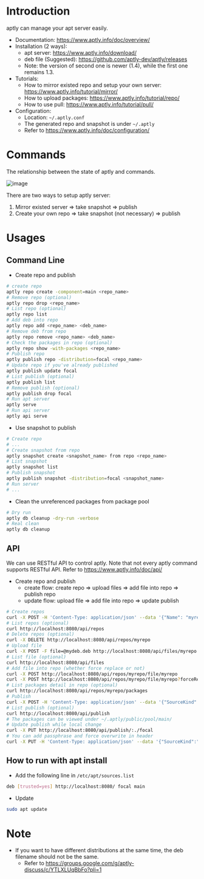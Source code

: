 # Introduction

aptly can manage your apt server easily.

* Documentation: https://www.aptly.info/doc/overview/
* Installation (2 ways):
  - apt server: https://www.aptly.info/download/
  - deb file (Suggested): https://github.com/aptly-dev/aptly/releases
  - Note: the version of second one is newer (1.4), while the first one remains 1.3.
* Tutorials:
  - How to mirror existed repo and setup your own server: https://www.aptly.info/tutorial/mirror/
  - How to upload packages: https://www.aptly.info/tutorial/repo/
  - How to use pull: https://www.aptly.info/tutorial/pull/
* Configuration:
  - Location: `~/.aptly.conf`
  - The generated repo and snapshot is under `~/.aptly`
  - Refer to https://www.aptly.info/doc/configuration/

# Commands

The relationship between the state of aptly and commands.

![image](https://user-images.githubusercontent.com/456210/148864549-5a259971-5698-4625-9f34-c790fb8475f1.png)

There are two ways to setup aptly server:

1. Mirror existed server => take snapshot => publish
2. Create your own repo => take snapshot (not necessary) => publish

# Usages

## Command Line

* Create repo and publish

```bash
# create repo
aptly repo create -component=main <repo_name>
# Remove repo (optional)
aptly repo drop <repo_name>
# List repo (optional)
aptly repo list
# Add deb into repo
aptly repo add <repo_name> <deb_name>
# Remove deb from repo
aptly repo remove <repo_name> <deb_name>
# Check the packages in repo (optional)
aptly repo show -with-packages <repo_name>
# Publish repo
aptly publish repo -distribution=focal <repo_name>
# Update repo if you've already published
aptly publish update focal
# List publish (optional)
aptly publish list
# Remove publish (optional)
aptly publish drop focal
# Run apt server
aptly serve
# Run api server
aptly api serve
```

* Use snapshot to publish

```bash
# Create repo
# ...
# Create snapshot from repo
aptly snapshot create <snapshot_name> from repo <repo_name>
# List snapshot
aptly snapshot list
# Publish snapshot
aptly publish snapshot -distribution=focal <snapshot_name>
# Run server
# ...
```

* Clean the unreferenced packages from package pool

```bash
# Dry run
aptly db cleanup -dry-run -verbose
# Real clean
aptly db cleanup
```

## API

We can use RESTful API to control aptly.
Note that not every aptly command supports RESTful API.
Refer to https://www.aptly.info/doc/api/

* Create repo and publish
  - create flow: create repo => upload files => add file into repo => publish repo
  - update flow: upload file => add file into repo => update publish

```bash
# Create repos
curl -X POST -H 'Content-Type: application/json' --data '{"Name": "myrepo"}' http://localhost:8080/api/repos
# List repos (optional)
curl http://localhost:8080/api/repos
# Delete repos (optional)
curl -X DELETE http://localhost:8080/api/repos/myrepo
# Upload file
curl -X POST -F file=@mydeb.deb http://localhost:8080/api/files/myrepo
# List file (optional)
curl http://localhost:8080/api/files
# Add file into repo (whether force replace or not)
curl -X POST http://localhost:8080/api/repos/myrepo/file/myrepo
curl -X POST http://localhost:8080/api/repos/myrepo/file/myrepo?forceReplace=1
# List packages detail in repo (optional)
curl http://localhost:8080/api/repos/myrepo/packages
# Publish
curl -X POST -H 'Content-Type: application/json' --data '{"SourceKind": "local", "Sources": [{"Name": "myrepo"}], "Architectures": ["i386", "amd64"], "Distribution": "focal"}' http://localhost:8080/api/publish/:.
# List publish (optional)
curl http://localhost:8080/api/publish
# The packages can be viewed under ~/.aptly/public/pool/main/
# Update publish while local change
curl -X PUT http://localhost:8080/api/publish/:./focal
# You can add passphrase and force overwrite in header
curl -X PUT -H 'Content-Type: application/json' --data '{"SourceKind":"local", "ForceOverwrite":true, "Signing":{"Batch":true,"Passphrase":"${{secrets.APTLY_GPG_KEY}}"}}' http://localhost:8080/api/publish/:./focal
```

## How to run with apt install

* Add the following line in `/etc/apt/sources.list`

```bash
deb [trusted=yes] http://localhost:8080/ focal main
```

* Update

```bash
sudo apt update
```

# Note

* If you want to have different distributions at the same time, the deb filename should not be the same.
  - Refer to https://groups.google.com/g/aptly-discuss/c/YTLXLUqBbFo?pli=1
